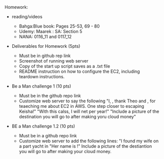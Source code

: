Homework:
- reading/videos
  - Bahga:Blue book: Pages 25-53, 69 - 80
  - Udemy: Maarek : SA: Section 5
  - NANA: 0116_11 and 0117_12

- Deliverables for Homework (5pts)
  - Must be in github rep link
  - Screenshot of running web server
  - Copy of the start up script saves as a .txt file
  - README instruction on how to configure the EC2, including teardown instructions. 

- Be a Man challenge 1 (10 pts)
  - Must be in the github repo link
  - Customize web server to say the following
     "I, <Insert name here>, thank Theo and <Insert group leader>, for teaeching me about EC2 in AWS. One step closer to escaping Keisha!"
     "With this calss, I will net <insert dollar amount> per year!"
     "Include a picture of the destination you will go to after making yoru cloud money"

- BE a Man challenge 1.2 (10 pts)
  - Must be in a github repo link
  - Customize web server to add the following lines:
     "I found my wife on a part yacht in <insert location here>"Her name is <make up name>!"
     Include a picture of the destiantion you will go to after making your cloud money.